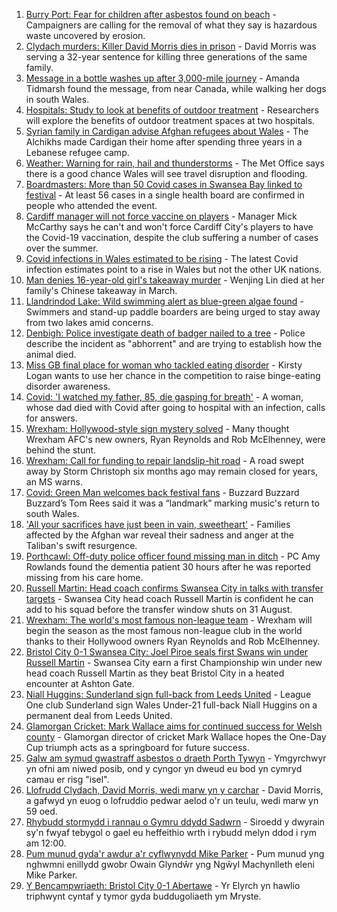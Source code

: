 1. [Burry Port: Fear for children after asbestos found on beach](https://www.bbc.co.uk/news/uk-wales-58144670) - Campaigners are calling for the removal of what they say is hazardous waste uncovered by erosion.
2. [Clydach murders: Killer David Morris dies in prison](https://www.bbc.co.uk/news/uk-wales-58285620) - David Morris was serving a 32-year sentence for killing three generations of the same family.
3. [Message in a bottle washes up after 3,000-mile journey](https://www.bbc.co.uk/news/uk-wales-58282975) - Amanda Tidmarsh found the message, from near Canada, while walking her dogs in south Wales.
4. [Hospitals: Study to look at benefits of outdoor treatment](https://www.bbc.co.uk/news/uk-wales-58281012) - Researchers will explore the benefits of outdoor treatment spaces at two hospitals.
5. [Syrian family in Cardigan advise Afghan refugees about Wales](https://www.bbc.co.uk/news/uk-wales-58285615) - The Alchikhs made Cardigan their home after spending three years in a Lebanese refugee camp.
6. [Weather: Warning for rain, hail and thunderstorms](https://www.bbc.co.uk/news/uk-wales-58279099) - The Met Office says there is a good chance Wales will see travel disruption and flooding.
7. [Boardmasters: More than 50 Covid cases in Swansea Bay linked to festival](https://www.bbc.co.uk/news/uk-wales-58275495) - At least 56 cases in a single health board are confirmed in people who attended the event.
8. [Cardiff manager will not force vaccine on players](https://www.bbc.co.uk/sport/football/58279616) - Manager Mick McCarthy says he can't and won't force Cardiff City's players to have the Covid-19 vaccination, despite the club suffering a number of cases over the summer.
9. [Covid infections in Wales estimated to be rising](https://www.bbc.co.uk/news/uk-wales-58280710) - The latest Covid infection estimates point to a rise in Wales but not the other UK nations.
10. [Man denies 16-year-old girl's takeaway murder](https://www.bbc.co.uk/news/uk-wales-58278348) - Wenjing Lin died at her family's Chinese takeaway in March.
11. [Llandrindod Lake: Wild swimming alert as blue-green algae found](https://www.bbc.co.uk/news/uk-wales-58278354) - Swimmers and stand-up paddle boarders are being urged to stay away from two lakes amid concerns.
12. [Denbigh: Police investigate death of badger nailed to a tree](https://www.bbc.co.uk/news/uk-wales-58281232) - Police describe the incident as "abhorrent" and are trying to establish how the animal died.
13. [Miss GB final place for woman who tackled eating disorder](https://www.bbc.co.uk/news/uk-wales-58281235) - Kirsty Logan wants to use her chance in the competition to raise binge-eating disorder awareness.
14. [Covid: 'I watched my father, 85, die gasping for breath'](https://www.bbc.co.uk/news/uk-wales-58278351) - A woman, whose dad died with Covid after going to hospital with an infection, calls for answers.
15. [Wrexham: Hollywood-style sign mystery solved](https://www.bbc.co.uk/news/uk-wales-58281233) - Many thought Wrexham AFC's new owners, Ryan Reynolds and Rob McElhenney, were behind the stunt.
16. [Wrexham: Call for funding to repair landslip-hit road](https://www.bbc.co.uk/news/uk-wales-58275493) - A road swept away by Storm Christoph six months ago may remain closed for years, an MS warns.
17. [Covid: Green Man welcomes back festival fans](https://www.bbc.co.uk/news/uk-wales-58275958) - Buzzard Buzzard Buzzard’s Tom Rees said it was a “landmark” marking music's return to south Wales.
18. ['All your sacrifices have just been in vain, sweetheart'](https://www.bbc.co.uk/news/uk-58267755) - Families affected by the Afghan war reveal their sadness and anger at the Taliban's swift resurgence.
19. [Porthcawl: Off-duty police officer found missing man in ditch](https://www.bbc.co.uk/news/uk-wales-58262831) - PC Amy Rowlands found the dementia patient 30 hours after he was reported missing from his care home.
20. [Russell Martin: Head coach confirms Swansea City in talks with transfer targets](https://www.bbc.co.uk/sport/football/58288405) - Swansea City head coach Russell Martin is confident he can add to his squad before the transfer window shuts on 31 August.
21. [Wrexham: The world's most famous non-league team](https://www.bbc.co.uk/sport/football/58232725) - Wrexham will begin the season as the most famous non-league club in the world thanks to their Hollywood owners Ryan Reynolds and Rob McElhenney.
22. [Bristol City 0-1 Swansea City: Joel Piroe seals first Swans win under Russell Martin](https://www.bbc.co.uk/sport/football/58196357) - Swansea City earn a first Championship win under new head coach Russell Martin as they beat Bristol City in a heated encounter at Ashton Gate.
23. [Niall Huggins: Sunderland sign full-back from Leeds United](https://www.bbc.co.uk/sport/football/58286991) - League One club Sunderland sign Wales Under-21 full-back Niall Huggins on a permanent deal from Leeds United.
24. [Glamorgan Cricket: Mark Wallace aims for continued success for Welsh county](https://www.bbc.co.uk/sport/cricket/58279610) - Glamorgan director of cricket Mark Wallace hopes the One-Day Cup triumph acts as a springboard for future success.
25. [Galw am symud gwastraff asbestos o draeth Porth Tywyn](https://www.bbc.co.uk/newyddion/58280824) - Ymgyrchwyr yn ofni am niwed posib, ond y cyngor yn dweud eu bod yn cymryd camau er risg "isel".
26. [Llofrudd Clydach, David Morris, wedi marw yn y carchar](https://www.bbc.co.uk/newyddion/58268290) - David Morris, a gafwyd yn euog o lofruddio pedwar aelod o'r un teulu, wedi marw yn 59 oed.
27. [Rhybudd stormydd i rannau o Gymru ddydd Sadwrn](https://www.bbc.co.uk/newyddion/58282643) - Siroedd y dwyrain sy'n fwyaf tebygol o gael eu heffeithio wrth i rybudd melyn ddod i rym am 12:00.
28. [Pum munud gyda'r awdur a'r cyflwynydd Mike Parker](https://www.bbc.co.uk/newyddion/58282366) - Pum munud yng nghwmni enillydd gwobr Owain Glyndŵr yng Ngŵyl Machynlleth eleni Mike Parker.
29. [Y Bencampwriaeth: Bristol City 0-1 Abertawe](https://www.bbc.co.uk/newyddion/58287366) - Yr Elyrch yn hawlio triphwynt cyntaf y tymor gyda buddugoliaeth ym Mryste.
